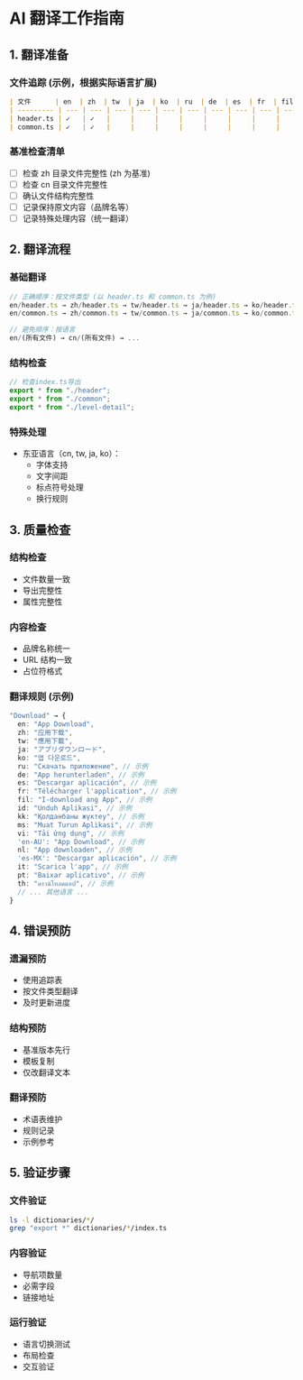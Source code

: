 # AI 翻译工作指南

## 1. 翻译准备

### 文件追踪 (示例，根据实际语言扩展)

```markdown
| 文件      | en  | zh  | tw  | ja  | ko  | ru  | de  | es  | fr  | fil | id  | kk  | ms  | vi  | en-AU | nl  | es-MX | it  | pt  | th  | ... |
| --------- | --- | --- | --- | --- | --- | --- | --- | --- | --- | --- | --- | --- | --- | --- | ----- | --- | ----- | --- | --- | --- | --- |
| header.ts | ✓   | ✓   |     |     |     |     |     |     |     |     |     |     |     |     |       |     |       |     |     |     |     |
| common.ts | ✓   | ✓   |     |     |     |     |     |     |     |     |     |     |     |     |       |     |       |     |     |     |     |
```

### 基准检查清单

- [ ] 检查 zh 目录文件完整性 (zh 为基准)
- [ ] 检查 cn 目录文件完整性
- [ ] 确认文件结构完整性
- [ ] 记录保持原文内容（品牌名等）
- [ ] 记录特殊处理内容（统一翻译）

## 2. 翻译流程

### 基础翻译

```typescript
// 正确顺序：按文件类型 (以 header.ts 和 common.ts 为例)
en/header.ts → zh/header.ts → tw/header.ts → ja/header.ts → ko/header.ts → ru/header.ts → de/header.ts → es/header.ts → fr/header.ts → fil/header.ts → id/header.ts → kk/header.ts → ms/header.ts → vi/header.ts → en-AU/header.ts → nl/header.ts → es-MX/header.ts → it/header.ts → pt/header.ts → th/header.ts → ...
en/common.ts → zh/common.ts → tw/common.ts → ja/common.ts → ko/common.ts → ru/common.ts → de/common.ts → es/common.ts → fr/common.ts → fil/common.ts → id/common.ts → kk/common.ts → ms/common.ts → vi/common.ts → en-AU/common.ts → nl/common.ts → es-MX/common.ts → it/common.ts → pt/common.ts → th/common.ts → ...

// 避免顺序：按语言
en/(所有文件) → cn/(所有文件) → ...
```

### 结构检查

```typescript
// 检查index.ts导出
export * from "./header";
export * from "./common";
export * from "./level-detail";
```

### 特殊处理

- 东亚语言（cn, tw, ja, ko）：
  - 字体支持
  - 文字间距
  - 标点符号处理
  - 换行规则

## 3. 质量检查

### 结构检查

- 文件数量一致
- 导出完整性
- 属性完整性

### 内容检查

- 品牌名称统一
- URL 结构一致
- 占位符格式

### 翻译规则 (示例)

```typescript
"Download" → {
  en: "App Download",
  zh: "应用下载",
  tw: "應用下載",
  ja: "アプリダウンロード",
  ko: "앱 다운로드",
  ru: "Скачать приложение", // 示例
  de: "App herunterladen", // 示例
  es: "Descargar aplicación", // 示例
  fr: "Télécharger l'application", // 示例
  fil: "I-download ang App", // 示例
  id: "Unduh Aplikasi", // 示例
  kk: "Қолданбаны жүктеу", // 示例
  ms: "Muat Turun Aplikasi", // 示例
  vi: "Tải ứng dụng", // 示例
  'en-AU': "App Download", // 示例
  nl: "App downloaden", // 示例
  'es-MX': "Descargar aplicación", // 示例
  it: "Scarica l'app", // 示例
  pt: "Baixar aplicativo", // 示例
  th: "ดาวน์โหลดแอป", // 示例
  // ... 其他语言 ...
}
```

## 4. 错误预防

### 遗漏预防

- 使用追踪表
- 按文件类型翻译
- 及时更新进度

### 结构预防

- 基准版本先行
- 模板复制
- 仅改翻译文本

### 翻译预防

- 术语表维护
- 规则记录
- 示例参考

## 5. 验证步骤

### 文件验证

```bash
ls -l dictionaries/*/
grep "export *" dictionaries/*/index.ts
```

### 内容验证

- 导航项数量
- 必需字段
- 链接地址

### 运行验证

- 语言切换测试
- 布局检查
- 交互验证
